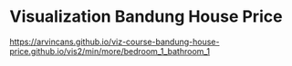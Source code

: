 # Visualization Bandung House Price

https://arvincans.github.io/viz-course-bandung-house-price.github.io/vis2/min/more/bedroom_1_bathroom_1
